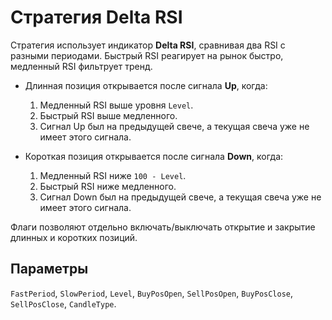 # Стратегия Delta RSI

Стратегия использует индикатор **Delta RSI**, сравнивая два RSI с разными периодами. Быстрый RSI реагирует на рынок быстро, медленный RSI фильтрует тренд.

- Длинная позиция открывается после сигнала **Up**, когда:
  1. Медленный RSI выше уровня `Level`.
  2. Быстрый RSI выше медленного.
  3. Сигнал Up был на предыдущей свече, а текущая свеча уже не имеет этого сигнала.

- Короткая позиция открывается после сигнала **Down**, когда:
  1. Медленный RSI ниже `100 - Level`.
  2. Быстрый RSI ниже медленного.
  3. Сигнал Down был на предыдущей свече, а текущая свеча уже не имеет этого сигнала.

Флаги позволяют отдельно включать/выключать открытие и закрытие длинных и коротких позиций.

## Параметры

`FastPeriod`, `SlowPeriod`, `Level`, `BuyPosOpen`, `SellPosOpen`, `BuyPosClose`, `SellPosClose`, `CandleType`.
